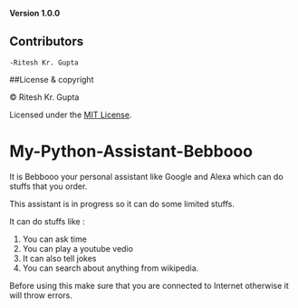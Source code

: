 **Version 1.0.0**

## Contributors

	-Ritesh Kr. Gupta

##License & copyright

© Ritesh Kr. Gupta

Licensed under the [MIT License](LICENSE.txt).


# My-Python-Assistant-Bebbooo
It is Bebbooo your personal assistant like Google and Alexa which can do stuffs that you order.

This assistant is in progress so it can do some limited stuffs.

It can do stuffs like :
1) You can ask time 
2) You can play a youtube vedio
3) It can also tell jokes
4) You can search about anything from wikipedia.

Before using this make sure that you are connected to Internet otherwise it will throw errors.

